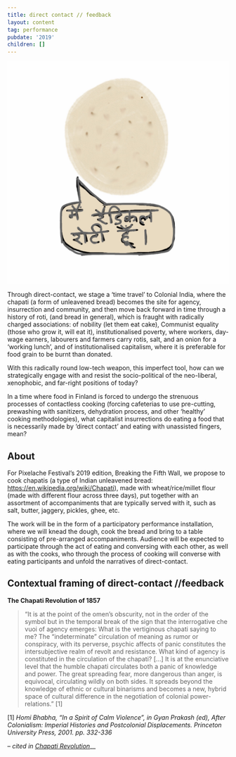 ```yaml
---
title: direct contact // feedback
layout: content
tag: performance
pubdate: '2019'
children: []
---
```

![Vidha Saumya, “Main radical roti hoon/ I am a radical roti”, 2018](/assets/img/vidha-saumya_image-for-direct-contact_radical-roti_2018.jpg "Vidha Saumya, “Main radical roti hoon/ I am a radical roti”, 2018")

Through direct-contact, we stage a ‘time travel’ to Colonial India, where the chapati (a form of unleavened bread) becomes the site for agency, insurrection and community, and then move back forward in time through a history of roti, (and bread in general), which is fraught with radically charged associations: of nobility (let them eat cake), Communist equality (those who grow it, will eat it), institutionalised poverty, where workers, day-wage earners, labourers and farmers carry rotis, salt, and an onion for a ‘working lunch’, and of institutionalised capitalism, where it is preferable for food grain to be burnt than donated.

With this radically round low-tech weapon, this imperfect tool, how can we strategically engage with and resist the socio-political of the neo-liberal, xenophobic, and far-right positions of today?

In a time where food in Finland is forced to undergo the strenuous processes of contactless cooking (forcing cafeterias to use pre-cutting, prewashing with sanitizers, dehydration process, and other ‘healthy’ cooking methodologies), what capitalist insurrections do eating a food that is necessarily made by ‘direct contact’ and eating with unassisted fingers, mean?

## About

For Pixelache Festival’s 2019 edition, Breaking the Fifth Wall, we propose to cook chapatis (a type of Indian unleavened bread: https://en.wikipedia.org/wiki/Chapati), made with wheat/rice/millet flour (made with different flour across three days), put together with an assortment of accompaniments that are typically served with it, such as salt, butter, jaggery, pickles, ghee, etc.

The work will be in the form of a participatory performance installation, where we will knead the dough, cook the bread and bring to a table consisting of pre-arranged accompaniments. Audience will be expected to participate through the act of eating and conversing with each other, as well as with the cooks, who through the process of cooking will converse with eating participants and unfold the narratives of direct-contact.

## Contextual framing of direct-contact //feedback

**The Chapati Revolution of 1857**

> “It is at the point of the omen’s obscurity, not in the order of the symbol but in the temporal break of the sign that the interrogative che vuoi of agency emerges: What is the vertiginous chapati saying to me? The “indeterminate” circulation of meaning as rumor or conspiracy, with its perverse, psychic affects of panic constitutes the intersubjective realm of revolt and resistance. What kind of agency is constituted in the circulation of the chapati? \[…] It is at the enunciative level that the humble chapati circulates both a panic of knowledge and power. The great spreading fear, more dangerous than anger, is equivocal, circulating wildly on both sides. It spreads beyond the knowledge of ethnic or cultural binarisms and becomes a new, hybrid space of cultural difference in the negotiation of colonial power-relations.” \[1]

\[1]   _Homi Bhabha, “In a Spirit of Calm Violence”, in Gyan Prakash (ed), After Colonialism: Imperial Histories and Postcolonial Displacements. Princeton University Press, 2001. pp. 332-336_

_– cited in_ [_Chapati Revolution_](https://en.wikipedia.org/wiki/Chapati_Movement?fbclid=IwAR2fpUqM89DBjbo-iN7wyL1n_Mi073fXFmWpqXSKBvvOw-FqzL7rOXGSxyU)__
